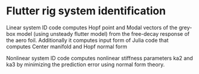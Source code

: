 # Flutter rig system identification

Linear system ID code computes Hopf point and Modal vectors of the grey-box model (using unsteady flutter model)
from the free-decay response of the aero foil.
Additionally it computes input form of Julia code that computes Center manifold and Hopf normal form

Nonlinear system ID code computes nonlinear stiffness parameters ka2 and ka3 by minimizing the prediction error
using normal form theory.

